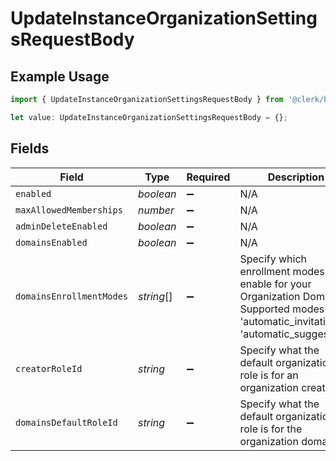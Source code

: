 # UpdateInstanceOrganizationSettingsRequestBody

## Example Usage

```typescript
import { UpdateInstanceOrganizationSettingsRequestBody } from '@clerk/backend-sdk/models/operations';

let value: UpdateInstanceOrganizationSettingsRequestBody = {};
```

## Fields

| Field                    | Type       | Required           | Description                                                                                                                                      |
| ------------------------ | ---------- | ------------------ | ------------------------------------------------------------------------------------------------------------------------------------------------ |
| `enabled`                | _boolean_  | :heavy_minus_sign: | N/A                                                                                                                                              |
| `maxAllowedMemberships`  | _number_   | :heavy_minus_sign: | N/A                                                                                                                                              |
| `adminDeleteEnabled`     | _boolean_  | :heavy_minus_sign: | N/A                                                                                                                                              |
| `domainsEnabled`         | _boolean_  | :heavy_minus_sign: | N/A                                                                                                                                              |
| `domainsEnrollmentModes` | _string_[] | :heavy_minus_sign: | Specify which enrollment modes to enable for your Organization Domains.<br/>Supported modes are 'automatic_invitation' & 'automatic_suggestion'. |
| `creatorRoleId`          | _string_   | :heavy_minus_sign: | Specify what the default organization role is for an organization creator.                                                                       |
| `domainsDefaultRoleId`   | _string_   | :heavy_minus_sign: | Specify what the default organization role is for the organization domains.                                                                      |
